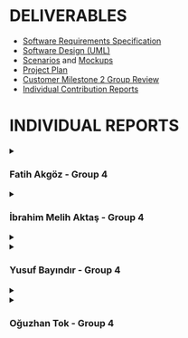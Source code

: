 # **DELIVERABLES**
* [Software Requirements Specification](https://github.com/bounswe/bounswe2022group4/wiki/Requirements)
* [Software Design (UML)](https://github.com/bounswe/bounswe2022group4/wiki/Class-Diagram)
* [Scenarios](https://github.com/bounswe/bounswe2022group4/wiki/451-Milestone-1-Scenarios) and [Mockups](https://github.com/bounswe/bounswe2022group4/wiki/Mockups)
* [Project Plan](https://github.com/bounswe/bounswe2022group4/wiki/Project-Plan)
* [Customer Milestone 2 Group Review](https://github.com/bounswe/bounswe2022group4/edit/master/deliverables/CMPE451_Customer_Presentation_Milestone_2/Customer_Milestone_2.md)
* [Individual Contribution Reports]()

# **INDIVIDUAL REPORTS**

<details>
<summary>

### **Fatih Akgöz - Group 4**

</summary>
  
## 1. Who am I?

### **Responsibilities**



### **Main contributions**




#### **Management Related Significant Issues**

### **Pull Requests**


### **Additional Information**
.
</details>

<details>
<summary>

### **İbrahim Melih Aktaş - Group 4**

</summary>
  
### **Responsibilities**


### **Main contributions**


#### **Code Related Significant Issues**

#### **Management Related Significant Issues**


### **Pull Requests**


### **Additional Information**
.
</details>

<details>
  <summary>


    
    
<details>
  <summary>
    
###  **Yusuf Bayındır - Group 4**    
    
 </summary>

###  **Member**
- Student ID: 2017400042
- Email: yusuf.bayindir@boun.edu.tr
- Personal Wiki: [Yusuf Bayındır](https://github.com/bounswe/bounswe2022group4/wiki/Yusuf-Bay%C4%B1nd%C4%B1r)
- Team: Backend Development Team
  
### **Responsibilities**
- I was mainly responsible for implementing Post and Comment models.
- My other responsibilities were fixing the existing User model, authenticaiton mechanism, implementing basic search functionalities, and revisiting [Requirements](https://github.com/bounswe/bounswe2022group4/wiki/Requirements)


### **Main contributions**
- Backend: Implementation of Post and Comment APIs.
- Backend: Development of the existing User model.
- Backend: Authentication mechanism modification.
- Backend: Implementation of basic Search APIs.
- Requirements: Revision on Requirements. [Requirements](https://github.com/bounswe/bounswe2022group4/wiki/Requirements)

#### **Code Related Significant Issues**
* [Modification of the User model](https://github.com/bounswe/bounswe2022group4/issues/338)
* [Modification of the authentication mechanism](https://github.com/bounswe/bounswe2022group4/issues/339)
* [Implementing Post and Comment models](https://github.com/bounswe/bounswe2022group4/issues/340)
* [Implementing upvote-downvote for Post and Comment](https://github.com/bounswe/bounswe2022group4/issues/378)
* [Modification of registration API.](https://github.com/bounswe/bounswe2022group4/issues/379)
* [API for listing comments under a post.](https://github.com/bounswe/bounswe2022group4/issues/380)
* [API fix for listing posts.](https://github.com/bounswe/bounswe2022group4/issues/381)
* [Modification of response bodies upon request from other teams.](https://github.com/bounswe/bounswe2022group4/issues/395)
* [Implementing basic search functionalities.](https://github.com/bounswe/bounswe2022group4/issues/431)

#### **Management Related Significant Issues**
* [Revision on requirements](https://github.com/bounswe/bounswe2022group4/issues/226)
  
### **Pull Requests**
*  [Post and Comment model implementation initiated.](https://github.com/bounswe/bounswe2022group4/pull/346)
*  [Authentication mechanism modified.](https://github.com/bounswe/bounswe2022group4/pull/353)
*  [Implementation of Comment APIs.](https://github.com/bounswe/bounswe2022group4/pull/369)
*  [Handlling some inconsistencies.](https://github.com/bounswe/bounswe2022group4/pull/377)
*  [Bug-Fix: revisiting permission requirements](https://github.com/bounswe/bounswe2022group4/pull/383)
*  [Modification of response bodies.](https://github.com/bounswe/bounswe2022group4/pull/401)
*  [Bug-Fix: revisiting last update time management of posts and comments](https://github.com/bounswe/bounswe2022group4/pull/402)
*  [Bug-Fix](https://github.com/bounswe/bounswe2022group4/pull/424)
*  [Implementation of user and post search.](https://github.com/bounswe/bounswe2022group4/pull/432)
*  [API for listing Comments.](https://github.com/bounswe/bounswe2022group4/pull/438)

#### **Test Cases**
* Rewriting test cases upon modification of User model.
  
###
</details>
<details>
 <summary>


<details>
  <summary>
    
###  **Oğuzhan Tok - Group 4**    
    
 </summary>

###  **Member**
- Student ID: 2019400267
- Email: oguzhan.tok@boun.edu.tr
- Personal Wiki: [Oğuzhan Tok](https://github.com/bounswe/bounswe2022group4/wiki/Oğuzhan-Tok)
- Team: Backend Development Team
  
### **Responsibilities**
- I was mainly responsible for implementing Chat model and Forget Password functionality.
- My other responsibilities were fixing the existing User model, authenticaiton mechanism, implementing basic search functionalities, and revisiting [Requirements](https://github.com/bounswe/bounswe2022group4/wiki/Requirements)


### **Main contributions**
- Backend: Implementation of Chat APIs.
- Backend: Development of the existing User model via adding Forget Password functionality.

#### **Code Related Significant Issues**
* [Implementation of the Chat API](https://github.com/bounswe/bounswe2022group4/issues/348)
* [Implement a endpoint to fetch messaged users for Chat Application](https://github.com/bounswe/bounswe2022group4/issues/485)
* [Implementation of the Forget Password Functionality](https://github.com/bounswe/bounswe2022group4/issues/407)
* [Implement unit tests for APIs related to Forget Password Functionality](https://github.com/bounswe/bounswe2022group4/issues/484)
* [Implement unit tests for APIs related to Chat model](https://github.com/bounswe/bounswe2022group4/issues/483)

#### **Management Related Significant Issues**

  
### **Pull Requests**
*  [Chat Application is Implemented.](https://github.com/bounswe/bounswe2022group4/pull/368) heka-backend-chat -> heka-backend
*  [An endpoint to fetch messaged users implemented.](https://github.com/bounswe/bounswe2022group4/pull/375) heka-backend-chat -> heka-backend
*  [Forget Password functionality implemented for the User model.](https://github.com/bounswe/bounswe2022group4/pull/406) heka-backend-forget-password -> heka-backend

#### **Test Cases**
*  [Two test cases implemented for the Forget Password functionality.](https://github.com/bounswe/bounswe2022group4/commit/be581a6ea2ce0598798efa21ca4585b1707a0bf0) 
*  [Three test cases implemented for the Chat model.](https://github.com/bounswe/bounswe2022group4/commit/092a58c7f59b37e6d52bb0fe8299a59b6ccc10df)    
  
###
</details>
   </summary>
